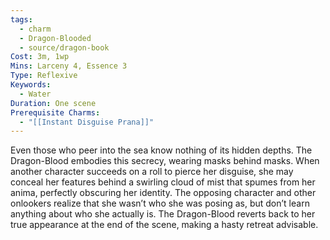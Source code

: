 ```yaml
---
tags:
  - charm
  - Dragon-Blooded
  - source/dragon-book
Cost: 3m, 1wp
Mins: Larceny 4, Essence 3
Type: Reflexive
Keywords:
  - Water
Duration: One scene
Prerequisite Charms:
  - "[[Instant Disguise Prana]]"
---
```

Even those who peer into the sea know nothing of its hidden depths. The Dragon-Blood embodies this secrecy, wearing masks behind masks. When another character succeeds on a roll to pierce her disguise, she may conceal her features behind a swirling cloud of mist that spumes from her anima, perfectly obscuring her identity. The opposing character and other onlookers realize that she wasn’t who she was posing as, but don’t learn anything about who she actually is. The Dragon-Blood reverts back to her true appearance at the end of the scene, making a hasty retreat advisable.